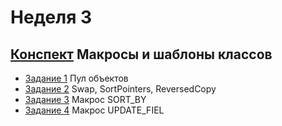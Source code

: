# Неделя 3
## [Конспект](week_3.pdf) Макросы и шаблоны классов

* [Задание 1](01_Programming_Assignment/README.md) Пул объектов
* [Задание 2](02_Practice_Programming_Assignment/README.md) Swap, SortPointers, ReversedCopy
* [Задание 3](03_Programming_Assignment/README.md) Макрос SORT_BY
* [Задание 4](04_Programming_Assignment/README.md) Макрос UPDATE_FIEL
